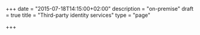 +++
date = "2015-07-18T14:15:00+02:00"
description = "on-premise"
draft = true
title = "Third-party identity services"
type = "page"

+++
